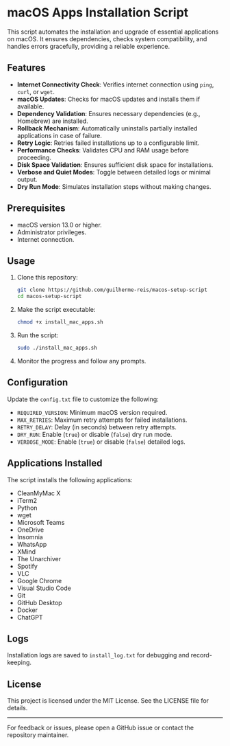 # macOS Apps Installation Script

This script automates the installation and upgrade of essential applications on macOS. It ensures dependencies, checks system compatibility, and handles errors gracefully, providing a reliable experience.

## Features

- **Internet Connectivity Check**: Verifies internet connection using `ping`, `curl`, or `wget`.
- **macOS Updates**: Checks for macOS updates and installs them if available.
- **Dependency Validation**: Ensures necessary dependencies (e.g., Homebrew) are installed.
- **Rollback Mechanism**: Automatically uninstalls partially installed applications in case of failure.
- **Retry Logic**: Retries failed installations up to a configurable limit.
- **Performance Checks**: Validates CPU and RAM usage before proceeding.
- **Disk Space Validation**: Ensures sufficient disk space for installations.
- **Verbose and Quiet Modes**: Toggle between detailed logs or minimal output.
- **Dry Run Mode**: Simulates installation steps without making changes.

## Prerequisites

- macOS version 13.0 or higher.
- Administrator privileges.
- Internet connection.

## Usage

1. Clone this repository:
   ```bash
   git clone https://github.com/guilherme-reis/macos-setup-script
   cd macos-setup-script
   ```

2. Make the script executable:
   ```bash
   chmod +x install_mac_apps.sh
   ```

3. Run the script:
   ```bash
   sudo ./install_mac_apps.sh
   ```

4. Monitor the progress and follow any prompts.

## Configuration

Update the `config.txt` file to customize the following:

- `REQUIRED_VERSION`: Minimum macOS version required.
- `MAX_RETRIES`: Maximum retry attempts for failed installations.
- `RETRY_DELAY`: Delay (in seconds) between retry attempts.
- `DRY_RUN`: Enable (`true`) or disable (`false`) dry run mode.
- `VERBOSE_MODE`: Enable (`true`) or disable (`false`) detailed logs.

## Applications Installed

The script installs the following applications:

- CleanMyMac X
- iTerm2
- Python
- wget
- Microsoft Teams
- OneDrive
- Insomnia
- WhatsApp
- XMind
- The Unarchiver
- Spotify
- VLC
- Google Chrome
- Visual Studio Code
- Git
- GitHub Desktop
- Docker
- ChatGPT

## Logs

Installation logs are saved to `install_log.txt` for debugging and record-keeping.

## License

This project is licensed under the MIT License. See the LICENSE file for details.

---

For feedback or issues, please open a GitHub issue or contact the repository maintainer.
